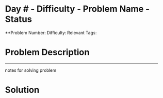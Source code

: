 
<h1> Day # - Difficulty - Problem Name - Status </h1>

**Problem Number: 
Difficulty: 
Relevant Tags:
<h1> Problem Description </h1>


-----
notes for solving problem 

<h1> Solution </h1>
